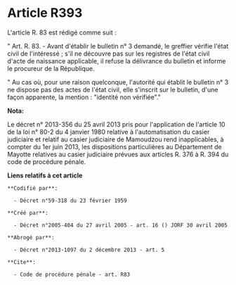 # Article R393

L'article R. 83 est rédigé comme suit :

" Art. R. 83. - Avant d'établir le bulletin n° 3 demandé, le greffier vérifie l'état civil de l'intéressé ; s'il ne découvre
pas sur les registres de l'état civil d'acte de naissance applicable, il refuse la délivrance du bulletin et informe le
procureur de la République.

" Au cas où, pour une raison quelconque, l'autorité qui établit le bulletin n° 3 ne dispose pas des actes de l'état civil,
elle s'inscrit sur le bulletin, d'une façon apparente, la mention : "identité non vérifiée"."

**Nota:**

Le décret n° 2013-356 du 25 avril 2013 pris pour l'application de l'article 10 de la loi n° 80-2 du 4 janvier 1980 relative à
l'automatisation du casier judiciaire et relatif au casier judiciaire de Mamoudzou rend inapplicables, à compter du 1er juin
2013, les dispositions particulières au Département de Mayotte relatives au casier judiciaire prévues aux articles R. 376 à
R. 394 du code de procédure pénale.

**Liens relatifs à cet article**

	**Codifié par**:

	  - Décret n°59-318 du 23 février 1959

	**Créé par**:

	  - Décret n°2005-404 du 27 avril 2005 - art. 16 () JORF 30 avril 2005

	**Abrogé par**:

	  - Décret n°2013-1097 du 2 décembre 2013 - art. 5

	**Cite**:

	  - Code de procédure pénale - art. R83
